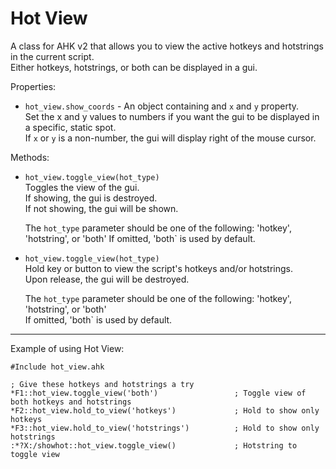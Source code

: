 # Hot View

A class for AHK v2 that allows you to view the active hotkeys and hotstrings in the current script.  
Either hotkeys, hotstrings, or both can be displayed in a gui.

Properties:  
* `hot_view.show_coords` - An object containing and `x` and `y` property.  
  Set the x and y values to numbers if you want the gui to be displayed in a specific, static spot.  
  If `x` or `y` is a non-number, the gui will display right of the mouse cursor.  

Methods:  
* `hot_view.toggle_view(hot_type)`  
  Toggles the view of the gui.  
  If showing, the gui is destroyed.  
  If not showing, the gui will be shown.  

  The `hot_type` parameter should be one of the following: 'hotkey', 'hotstring', or 'both'
  If omitted, 'both` is used by default.  

* `hot_view.toggle_view(hot_type)`  
  Hold key or button to view the script's hotkeys and/or hotstrings.  
  Upon release, the gui will be destroyed.  

  The `hot_type` parameter should be one of the following: 'hotkey', 'hotstring', or 'both'  
  If omitted, 'both` is used by default.  

***

Example of using Hot View:

```
#Include hot_view.ahk

; Give these hotkeys and hotstrings a try
*F1::hot_view.toggle_view('both')                 ; Toggle view of both hotkeys and hotstrings
*F2::hot_view.hold_to_view('hotkeys')             ; Hold to show only hotkeys
*F3::hot_view.hold_to_view('hotstrings')          ; Hold to show only hotstrings
:*?X:/showhot::hot_view.toggle_view()             ; Hotstring to toggle view
```
